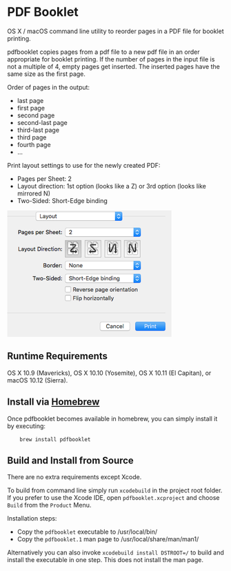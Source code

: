 # PDF Booklet

OS X / macOS command line utility to reorder pages in a PDF file for booklet printing.

pdfbooklet copies pages from a pdf file to a new pdf file in an order appropriate for booklet 
printing. If the number of pages in the input file is not a multiple of 4, empty pages get inserted.
The inserted pages have the same size as the first page.

Order of pages in the output:

- last page
- first page
- second page
- second-last page
- third-last page
- third page
- fourth page
- ...

Print layout settings to use for the newly created PDF:

- Pages per Sheet: 2
- Layout direction: 1st option (looks like a Z) or 3rd option (looks like mirrored N)
- Two-Sided: Short-Edge binding

![Print dialog screenshot](printlayoutsettings.png)

## Runtime Requirements

OS X 10.9 (Mavericks), OS X 10.10 (Yosemite), OS X 10.11 (El Capitan), or macOS 10.12 (Sierra).

## Install via [Homebrew](http://brew.sh)

Once pdfbooklet becomes available in homebrew, you can simply install it by executing:

		brew install pdfbooklet


## Build and Install from Source

There are no extra requirements except Xcode.

To build from command line simply run `xcodebuild` in the project root folder. If you prefer to
use the Xcode IDE, open `pdfbooklet.xcproject` and choose `Build` from the `Product` Menu. 

Installation steps:

- Copy the `pdfbooklet` executable to /usr/local/bin/
- Copy the `pdfbooklet.1` man page to /usr/local/share/man/man1/

Alternatively you can also invoke `xcodebuild install DSTROOT=/` to build and install the executable
in one step. This does not install the man page.
